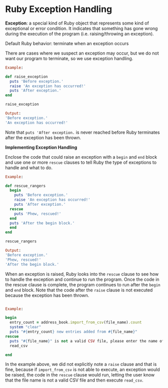 # Ruby Exception Handling

**Exception**: a special kind of Ruby object that represents some kind of exceptional or error condition. It indicates that something has gone wrong during the execution of the program (i.e. raising/throwing an exception).

Default Ruby behavior: terminate when an exception occurs

There are cases where we suspect an exception may occur, but we do not want our program to terminate, so we use exception handling.


``` ruby
Example:

def raise_exception
  puts 'Before exception.'
  raise 'An exception has occurred!'
  puts 'After exception.'
end

raise_exception

Output:
'Before exception.'
'An exception has occurred!'

```
Note that `puts 'After exception.` is never reached before Ruby terminates after the exception has been thrown.

**Implementing Exception Handling**

Enclose the code that could raise an exception with a `begin` and `end` block and use one or more `rescue` clauses to tell Ruby the type of exceptions to handle and what to do.

```ruby
Example:

def rescue_rangers
  begin
    puts 'Before exception.'
    raise 'An exception has occurred!'
    puts 'After exception.'
  rescue
    puts 'Phew, rescued!'
  end
  puts 'After the begin block.'
  end
end

rescue_rangers

Output:
'Before exception.'
'Phew, rescued!'
'After the begin block.'

```

When an exception is raised, Ruby looks into the `rescue` clause to see how to handle the exception and continue to run the program. Once the code in the rescue clause is complete, the program continues to run after the `begin` and `end` block. Note that the code after the `raise` clause is not executed because the exception has been thrown.

``` ruby

Example:

begin
  entry_count = address_book.import_from_csv(file_name).count
  system "clear"
  puts "#{entry_count} new entries added from #{file_name}"
rescue
  puts "#{file_name}" is not a valid CSV file, please enter the name of a valid CSV file
  read_csv

end

```

In the example above, we did not explicitly note a `raise` clause and that is fine, because if `import_from_csv` is not able to execute, an exception would be raised, the code in the `rescue` clause would run, letting the user know that the file name is not a valid CSV file and then execute `read_csv`.
